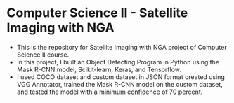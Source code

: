 # Computer Science II - Satellite Imaging with NGA
* This is the repository for Satellite Imaging with NGA project of Computer Science II course.
* In this project, I built an Object Detecting Program in Python using the Mask R-CNN model, Scikit-learn, Keras, and Tensorflow.
* I used COCO dataset and custom dataset in JSON format created using VGG Annotator, trained the Mask R-CNN model on the custom dataset, and tested the model with a minimum confidence of 70 percent.
